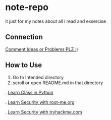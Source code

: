 # note-repo
it just for my notes about all i read and exsercise



## Connection

[Comment  Ideas or Problems PLZ :)](https://github.com/MRPK313/note-repo/discussions/3)



## How to Use

1. Go to Intended directory
2. scroll or open README.md in that directory

. [Learn Class in Python](./python/class/README.md)

. [Learn Security with root-me.org](./security/root-me.org/README.md)

. [Learn Security with tryhackme.com](./security/tryhackme.com/README.md)
